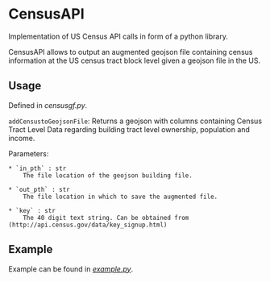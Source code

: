 # CensusAPI

Implementation of US Census API calls in form of a python library.

CensusAPI allows to output an augmented geojson file containing census information at the US census tract block level given a geojson file in the US.

## Usage

Defined in _censusgf.py_.

`addCensustoGeojsonFile`: Returns a geojson with columns containing Census Tract Level Data regarding building tract level ownership, population and income.

Parameters:

    * `in_pth` : str
        The file location of the geojson building file.

    * `out_pth` : str
        The file location in which to save the augmented file.
        
    * `key` : str
        The 40 digit text string. Can be obtained from (http://api.census.gov/data/key_signup.html)


## Example
Example can be found in [_example.py_](https://github.com/zoedesimone/census-api/blob/main/ExampleCall.py).
